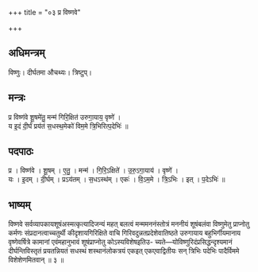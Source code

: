 +++
title = "०३ प्र विष्णवे"

+++
## अधिमन्त्रम्
विष्णुः। दीर्घतमा औचथ्यः। त्रिष्टुप्।

## मन्त्रः
प्र विष्ण॑वे शू॒षमे॑तु॒ मन्म॑ गिरि॒क्षित॑ उरुगा॒याय॒ वृष्णे॑ ।  
य इ॒दं दी॒र्घं प्रय॑तं स॒धस्थ॒मेको॑ विम॒मे त्रि॒भिरित्प॒देभिः॑ ॥

## पदपाठः
प्र । विष्ण॑वे । शू॒षम् । ए॒तु॒ । मन्म॑ । गि॒रि॒ऽक्षिते॑ । उ॒रु॒ऽगा॒याय॑ । वृष्णे॑ ।  
यः । इ॒दम् । दी॒र्घम् । प्रऽय॑तम् । स॒धऽस्थ॑म् । एकः॑ । वि॒ऽम॒मे । त्रि॒ऽभिः । इत् । प॒देऽभिः॑ ॥

## भाष्यम्
विष्णवे सर्वव्यापकायशूषंअस्मत्कृत्यादिजन्यं महत् बलत्वं मन्ममननंस्तोत्रं मननीयं शूषंबलंवा विष्णुमेतु प्राप्नोतु कर्मणः संप्रदानत्वाच्चतुर्थी कीदृशायगिरिक्षिते वाचि गिरिवदुन्नतप्रदेशेवातिष्ठते उरुगायाय बहुभिर्गीयमानाय वृष्णेवर्षित्रे कामानां एवंमहानुभावं शूषंप्राप्नोतु कोऽस्यविशेषइतिउ- च्यते—योविष्णुरिदंप्रसिद्धन्दृश्यमानं दीर्घन्तिविस्तृतं प्रयतन्नियतं सधस्थं शस्थानंलोकत्रयं एकइत् एकएवाद्वितीयः सन् त्रिभिः पदेभिः पादैर्विममे विशेशेणमितवान् ॥ ३ ॥